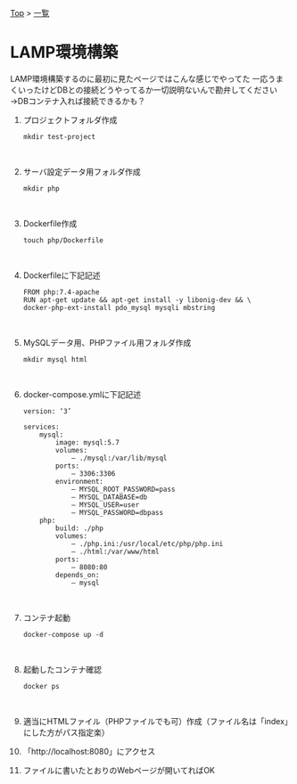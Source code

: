 [Top](../README.md) > [一覧](../Docker.md)

# LAMP環境構築
LAMP環境構築するのに最初に見たページではこんな感じでやってた
一応うまくいったけどDBとの接続どうやってるか一切説明ないんで勘弁してください→DBコンテナ入れば接続できるかも？

1. プロジェクトフォルダ作成
    ~~~
    mkdir test-project
    ~~~
    <br>

1. サーバ設定データ用フォルダ作成
    ~~~
    mkdir php
    ~~~
    <br>

1. Dockerfile作成
    ~~~
    touch php/Dockerfile
    ~~~
    <br>

1. Dockerfileに下記記述
    ~~~
    FROM php:7.4-apache
    RUN apt-get update && apt-get install -y libonig-dev && \
    docker-php-ext-install pdo_mysql mysqli mbstring
    ~~~
    <br>

1. MySQLデータ用、PHPファイル用フォルダ作成
    ~~~
    mkdir mysql html
    ~~~
    <br>

1. docker-compose.ymlに下記記述
    ~~~
    version: ‘3’

    services:
        mysql:
            image: mysql:5.7
            volumes:
                – ./mysql:/var/lib/mysql
            ports:
                – 3306:3306
            environment:
                – MYSQL_ROOT_PASSWORD=pass
                – MYSQL_DATABASE=db
                – MYSQL_USER=user
                – MYSQL_PASSWORD=dbpass
        php:
            build: ./php
            volumes:
                – ./php.ini:/usr/local/etc/php/php.ini
                – ./html:/var/www/html
            ports:
                – 8080:80
            depends_on:
                – mysql
    ~~~
    <br>

1. コンテナ起動
    ~~~
    docker-compose up -d
    ~~~
    <br>

1. 起動したコンテナ確認
    ~~~
    docker ps
    ~~~
    <br>

1. 適当にHTMLファイル（PHPファイルでも可）作成（ファイル名は「index」にした方がパス指定楽）
1. 「http://localhost:8080」にアクセス
1. ファイルに書いたとおりのWebページが開いてればOK
